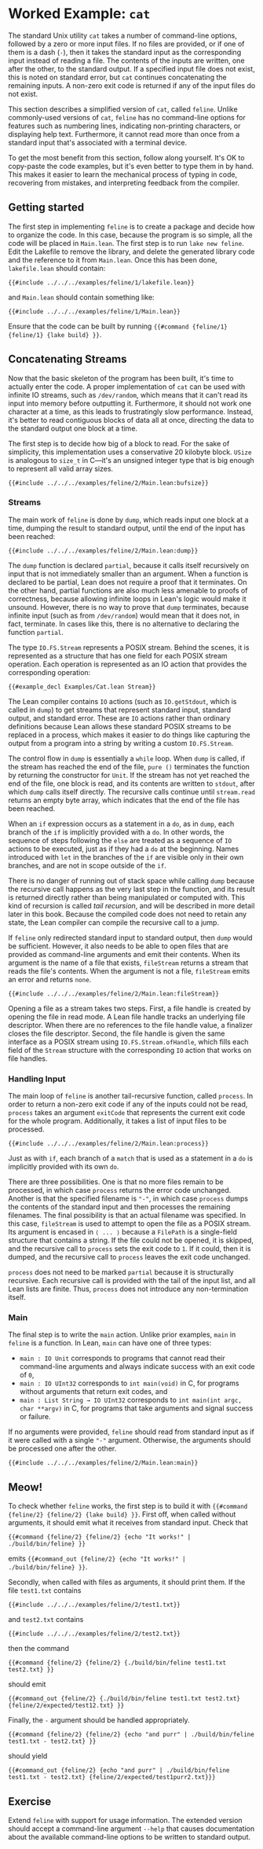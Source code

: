 # Worked Example: `cat`

The standard Unix utility `cat` takes a number of command-line options, followed by a zero or more input files.
If no files are provided, or if one of them is a dash (`-`), then it takes the standard input as the corresponding input instead of reading a file.
The contents of the inputs are written, one after the other, to the standard output.
If a specified input file does not exist, this is noted on standard error, but `cat` continues concatenating the remaining inputs.
A non-zero exit code is returned if any of the input files do not exist.

This section describes a simplified version of `cat`, called `feline`.
Unlike commonly-used versions of `cat`, `feline` has no command-line options for features such as numbering lines, indicating non-printing characters, or displaying help text.
Furthermore, it cannot read more than once from a standard input that's associated with a terminal device.
 
To get the most benefit from this section, follow along yourself.
It's OK to copy-paste the code examples, but it's even better to type them in by hand.
This makes it easier to learn the mechanical process of typing in code, recovering from mistakes, and interpreting feedback from the compiler.
 
## Getting started

The first step in implementing `feline` is to create a package and decide how to organize the code.
In this case, because the program is so simple, all the code will be placed in `Main.lean`.
The first step is to run `lake new feline`.
Edit the Lakefile to remove the library, and delete the generated library code and the reference to it from `Main.lean`.
Once this has been done, `lakefile.lean` should contain:

```
{{#include ../../../examples/feline/1/lakefile.lean}}
```

and `Main.lean` should contain something like:
```
{{#include ../../../examples/feline/1/Main.lean}}
```

Ensure that the code can be built by running `{{#command {feline/1} {feline/1} {lake build} }}`.


## Concatenating Streams

Now that the basic skeleton of the program has been built, it's time to actually enter the code.
A proper implementation of `cat` can be used with infinite IO streams, such as `/dev/random`, which means that it can't read its input into memory before outputting it.
Furthermore, it should not work one character at a time, as this leads to frustratingly slow performance.
Instead, it's better to read contiguous blocks of data all at once, directing the data to the standard output one block at a time.

The first step is to decide how big of a block to read.
For the sake of simplicity, this implementation uses a conservative 20 kilobyte block.
`USize` is analogous to `size_t` in C—it's an unsigned integer type that is big enough to represent all valid array sizes.
```Lean
{{#include ../../../examples/feline/2/Main.lean:bufsize}}
```

### Streams

The main work of `feline` is done by `dump`, which reads input one block at a time, dumping the result to standard output, until the end of the input has been reached:
```Lean
{{#include ../../../examples/feline/2/Main.lean:dump}}
```
The `dump` function is declared `partial`, because it calls itself recursively on input that is not immediately smaller than an argument.
When a function is declared to be partial, Lean does not require a proof that it terminates.
On the other hand, partial functions are also much less amenable to proofs of correctness, because allowing infinite loops in Lean's logic would make it unsound.
However, there is no way to prove that `dump` terminates, because infinite input (such as from `/dev/random`) would mean that it does not, in fact, terminate.
In cases like this, there is no alternative to declaring the function `partial`.

The type `IO.FS.Stream` represents a POSIX stream.
Behind the scenes, it is represented as a structure that has one field for each POSIX stream operation.
Each operation is represented as an IO action that provides the corresponding operation:
```Lean
{{#example_decl Examples/Cat.lean Stream}}
```
The Lean compiler contains `IO` actions (such as `IO.getStdout`, which is called in `dump`) to get streams that represent standard input, standard output, and standard error.
These are `IO` actions rather than ordinary definitions because Lean allows these standard POSIX streams to be replaced in a process, which makes it easier to do things like capturing the output from a program into a string by writing a custom `IO.FS.Stream`.

The control flow in `dump` is essentially a `while` loop.
When `dump` is called, if the stream has reached the end of the file, `pure ()` terminates the function by returning the constructor for `Unit`.
If the stream has not yet reached the end of the file, one block is read, and its contents are written to `stdout`, after which `dump` calls itself directly.
The recursive calls continue until `stream.read` returns an empty byte array, which indicates that the end of the file has been reached.

When an `if` expression occurs as a statement in a `do`, as in `dump`, each branch of the `if` is implicitly provided with a `do`.
In other words, the sequence of steps following the `else` are treated as a sequence of `IO` actions to be executed, just as if they had a `do` at the beginning.
Names introduced with `let` in the branches of the `if` are visible only in their own branches, and are not in scope outside of the `if`.

There is no danger of running out of stack space while calling `dump` because the recursive call happens as the very last step in the function, and its result is returned directly rather than being manipulated or computed with.
This kind of recursion is called _tail recursion_, and will be described in more detail later in this book.
Because the compiled code does not need to retain any state, the Lean compiler can compile the recursive call to a jump.

If `feline` only redirected standard input to standard output, then `dump` would be sufficient.
However, it also needs to be able to open files that are provided as command-line arguments and emit their contents.
When its argument is the name of a file that exists, `fileStream` returns a stream that reads the file's contents.
When the argument is not a file, `fileStream` emits an error and returns `none`.
```Lean
{{#include ../../../examples/feline/2/Main.lean:fileStream}}
```
Opening a file as a stream takes two steps.
First, a file handle is created by opening the file in read mode.
A Lean file handle tracks an underlying file descriptor.
When there are no references to the file handle value, a finalizer closes the file descriptor.
Second, the file handle is given the same interface as a POSIX stream using `IO.FS.Stream.ofHandle`, which fills each field of the `Stream` structure with the corresponding `IO` action that works on file handles.

### Handling Input

The main loop of `feline` is another tail-recursive function, called `process`.
In order to return a non-zero exit code if any of the inputs could not be read, `process` takes an argument `exitCode` that represents the current exit code for the whole program.
Additionally, it takes a list of input files to be processed.
```Lean
{{#include ../../../examples/feline/2/Main.lean:process}}
```
Just as with `if`, each branch of a `match` that is used as a statement in a `do` is implicitly provided with its own `do`.

There are three possibilities.
One is that no more files remain to be processed, in which case `process` returns the error code unchanged.
Another is that the specified filename is `"-"`, in which case `process` dumps the contents of the standard input and then processes the remaining filenames.
The final possibility is that an actual filename was specified.
In this case, `fileStream` is used to attempt to open the file as a POSIX stream.
Its argument is encased in `⟨ ... ⟩` because a `FilePath` is a single-field structure that contains a string.
If the file could not be opened, it is skipped, and the recursive call to `process` sets the exit code to `1`.
If it could, then it is dumped, and the recursive call to `process` leaves the exit code unchanged.

`process` does not need to be marked `partial` because it is structurally recursive.
Each recursive call is provided with the tail of the input list, and all Lean lists are finite.
Thus, `process` does not introduce any non-termination itself.

### Main

The final step is to write the `main` action.
Unlike prior examples, `main` in `feline` is a function.
In Lean, `main` can have one of three types:
 * `main : IO Unit` corresponds to programs that cannot read their command-line arguments and always indicate success with an exit code of `0`,
 * `main : IO UInt32` corresponds to `int main(void)` in C, for programs without arguments that return exit codes, and
 * `main : List String → IO UInt32` corresponds to `int main(int argc, char **argv)` in C, for programs that take arguments and signal success or failure.

If no arguments were provided, `feline` should read from standard input as if it were called with a single `"-"` argument.
Otherwise, the arguments should be processed one after the other.
```Lean
{{#include ../../../examples/feline/2/Main.lean:main}}
```


## Meow!

To check whether `feline` works, the first step is to build it with `{{#command {feline/2} {feline/2} {lake build} }}`.
First off, when called without arguments, it should emit what it receives from standard input.
Check that
```
{{#command {feline/2} {feline/2} {echo "It works!" | ./build/bin/feline} }}
```
emits `{{#command_out {feline/2} {echo "It works!" | ./build/bin/feline} }}`.

Secondly, when called with files as arguments, it should print them.
If the file `test1.txt` contains
```
{{#include ../../../examples/feline/2/test1.txt}}
```
and `test2.txt` contains
```
{{#include ../../../examples/feline/2/test2.txt}}
```
then the command
```
{{#command {feline/2} {feline/2} {./build/bin/feline test1.txt test2.txt} }}
```
should emit
```
{{#command_out {feline/2} {./build/bin/feline test1.txt test2.txt} {feline/2/expected/test12.txt} }}
```

Finally, the `-` argument should be handled appropriately.
```
{{#command {feline/2} {feline/2} {echo "and purr" | ./build/bin/feline test1.txt - test2.txt} }}
```
should yield
```
{{#command_out {feline/2} {echo "and purr" | ./build/bin/feline test1.txt - test2.txt} {feline/2/expected/test1purr2.txt}}}
```

## Exercise

Extend `feline` with support for usage information.
The extended version should accept a command-line argument `--help` that causes documentation about the available command-line options to be written to standard output.
